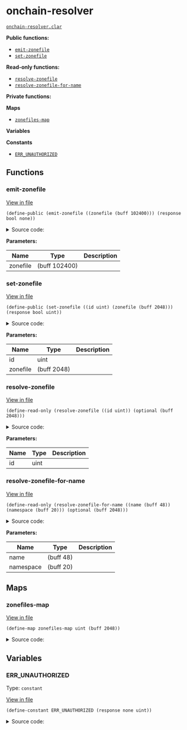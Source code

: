 # onchain-resolver

[`onchain-resolver.clar`](../contracts/onchain-resolver.clar)

**Public functions:**

- [`emit-zonefile`](#emit-zonefile)
- [`set-zonefile`](#set-zonefile)

**Read-only functions:**

- [`resolve-zonefile`](#resolve-zonefile)
- [`resolve-zonefile-for-name`](#resolve-zonefile-for-name)

**Private functions:**

**Maps**

- [`zonefiles-map`](#zonefiles-map)

**Variables**

**Constants**

- [`ERR_UNAUTHORIZED`](#ERR_UNAUTHORIZED)

## Functions

### emit-zonefile

[View in file](../contracts/onchain-resolver.clar#L5)

`(define-public (emit-zonefile ((zonefile (buff 102400))) (response bool none))`

<details>
  <summary>Source code:</summary>

```clarity
(define-public (emit-zonefile (zonefile (buff 102400)))
  (begin
    (print zonefile)
    (ok true)
  )
)
```

</details>

**Parameters:**

| Name     | Type          | Description |
| -------- | ------------- | ----------- |
| zonefile | (buff 102400) |             |

### set-zonefile

[View in file](../contracts/onchain-resolver.clar#L12)

`(define-public (set-zonefile ((id uint) (zonefile (buff 2048))) (response bool uint))`

<details>
  <summary>Source code:</summary>

```clarity
(define-public (set-zonefile (id uint) (zonefile (buff 2048)))
  (let
    (
      (owner (contract-call? .name-registry get-name-owner id))
    )
    ;; #[filter(zonefile)]
    (asserts! (is-eq (some tx-sender) owner) ERR_UNAUTHORIZED)
    (print {
      topic: "set-zonefile-onchain",
      zonefile: zonefile,
      id: id,
    })
    (map-set zonefiles-map id zonefile)
    (ok true)
  )
)
```

</details>

**Parameters:**

| Name     | Type        | Description |
| -------- | ----------- | ----------- |
| id       | uint        |             |
| zonefile | (buff 2048) |             |

### resolve-zonefile

[View in file](../contracts/onchain-resolver.clar#L29)

`(define-read-only (resolve-zonefile ((id uint)) (optional (buff 2048)))`

<details>
  <summary>Source code:</summary>

```clarity
(define-read-only (resolve-zonefile (id uint))
  (map-get? zonefiles-map id)
)
```

</details>

**Parameters:**

| Name | Type | Description |
| ---- | ---- | ----------- |
| id   | uint |             |

### resolve-zonefile-for-name

[View in file](../contracts/onchain-resolver.clar#L33)

`(define-read-only (resolve-zonefile-for-name ((name (buff 48)) (namespace (buff 20))) (optional (buff 2048)))`

<details>
  <summary>Source code:</summary>

```clarity
(define-read-only (resolve-zonefile-for-name (name (buff 48)) (namespace (buff 20)))
  (match (contract-call? .name-registry get-id-for-name { name: name, namespace: namespace })
    id (resolve-zonefile id)
    none
  )
)
```

</details>

**Parameters:**

| Name      | Type      | Description |
| --------- | --------- | ----------- |
| name      | (buff 48) |             |
| namespace | (buff 20) |             |

## Maps

### zonefiles-map

[View in file](../contracts/onchain-resolver.clar#L3)

`(define-map zonefiles-map uint (buff 2048))`

<details>
  <summary>Source code:</summary>

```clarity
(define-map zonefiles-map uint (buff 2048))
```

</details>

## Variables

### ERR_UNAUTHORIZED

Type: `constant`

[View in file](../contracts/onchain-resolver.clar#L1)

`(define-constant ERR_UNAUTHORIZED (response none uint))`

<details>
  <summary>Source code:</summary>

```clarity
(define-constant ERR_UNAUTHORIZED (err u8000))
```

</details>
